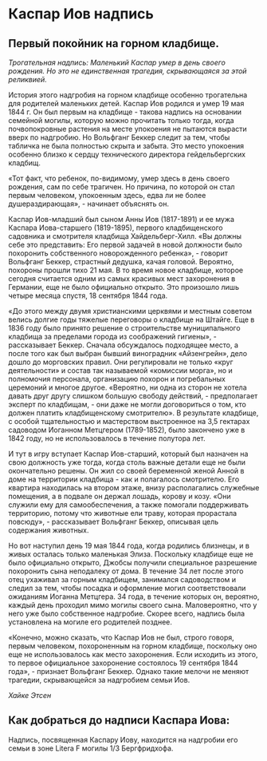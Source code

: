 # Каспар Иов надпись

## Первый покойник на горном кладбище.

*Трогательная надпись: Маленький Каспар умер в день своего рождения. Но это не единственная трагедия, скрывающаяся за этой реликвией.*

История этого надгробия на горном кладбище особенно трогательна для родителей маленьких детей. Каспар Иов родился и умер 19 мая 1844 г. Он был первым на кладбище - такова надпись на основании семейной могилы, которую можно прочитать только тогда, когда почвопокровные растения на месте упокоения не пытаются вырасти вверх по надгробию. Но Вольфганг Беккер следит за тем, чтобы табличка не была полностью скрыта и забыта. Это место упокоения особенно близко к сердцу технического директора гейдельбергских кладбищ.

«Тот факт, что ребенок, по-видимому, умер здесь в день своего рождения, сам по себе трагичен. Но причина, по которой он стал первым человеком, упокоенным здесь, едва ли не более душераздирающая», - начинает объяснять он. 

Каспар Иов-младший был сыном Анны Иов (1817-1891) и ее мужа Каспара Иова-старшего (1819-1895), первого кладбищенского садовника и смотрителя кладбища Хайдельберг-Хилл. «Вы должны себе это представить: Его первой задачей в новой должности было похоронить собственного новорожденного ребенка», - говорит Вольфганг Беккер, страстный дедушка, качая головой. Вероятно, похороны прошли тихо 21 мая. В то время новое кладбище, которое сегодня считается одним из самых красивых мест захоронения в Германии, еще не было официально открыто. Это произошло лишь четыре месяца спустя, 18 сентября 1844 года.

«До этого между двумя христианскими церквями и местным советом велись долгие годы тяжелые переговоры о кладбище на Штайге. Еще в 1836 году было принято решение о строительстве муниципального кладбища за пределами города из соображений гигиены», - рассказывает Беккер. Сначала обсуждалось подходящее место, а после того как был выбран бывший виноградник «Айзенгрейн», дело дошло до морговских правил. Они регулировали не только «круг деятельности» и состав так называемой «комиссии морга», но и полномочия персонала, организацию похорон и погребальных церемоний и многое другое. «Вероятно, ни одна из сторон не хотела давать друг другу слишком большую свободу действий, - предполагает эксперт по кладбищам, - они даже не могли договориться о том, кто должен платить кладбищенскому смотрителю». В результате кладбище, с особой тщательностью и мастерством выстроенное на 3,5 гектарах садоводом Иоганном Метцгером (1789-1852), было закончено уже в 1842 году, но не использовалось в течение полутора лет.

И тут в игру вступает Каспар Иов-старший, который был назначен на свою должность уже тогда, когда столь важные детали еще не были окончательно решены. Он жил со своей беременной женой Анной в доме на территории кладбища - как и полагалось смотрителю. Его квартира находилась на втором этаже, внизу располагались служебные помещения, а в подвале он держал лошадь, корову и козу. «Они служили ему для самообеспечения, а также помогали поддерживать территорию, потому что животные ели траву, которая прорастала повсюду», - рассказывает Вольфганг Беккер, описывая цель содержания животных.

Но вот наступил день 19 мая 1844 года, когда родились близнецы, и в живых осталась только маленькая Элиза. Поскольку кладбище еще не было официально открыто, Джобсы получили специальное разрешение похоронить сына неподалеку от дома. В течение 34 лет после этого отец ухаживал за горным кладбищем, занимался садоводством и следил за тем, чтобы посадка и оформление могил соответствовали ожиданиям Иоганна Метцгера. 34 года, в течение которых он, вероятно, каждый день проходил мимо могилы своего сына. Маловероятно, что у него уже было собственное надгробие. Скорее всего, надпись была установлена на могиле его родителей позднее.

«Конечно, можно сказать, что Каспар Иов не был, строго говоря, первым человеком, похороненным на горном кладбище, поскольку оно еще не использовалось как место захоронения. Если исходить из этого, то первое официальное захоронение состоялось 19 сентября 1844 года», - признает Вольфганг Беккер. Однако такие мелочи не меняют трагедии, скрывающейся за надгробием семьи Иов.

*Хайке Этсен*

## Как добраться до надписи Каспара Иова:

Надпись, посвященная Каспару Иову, находится на надгробии его семьи в зоне Litera F могилы 1/3 Бергфридхофа. 
